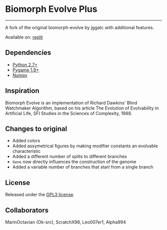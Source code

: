 # Biomorph Evolve Plus
---
A fork of the original biomorph-evolve by jggatc with additional features.

Available on: [replit](https://replit.com/@Grigory9898/biomorph-evolve-fork?v=1)

## Dependencies
* [Python 2.7+](https://www.python.org/)
* [Pygame 1.9+](https://www.pygame.org/)
* [Numpy](https://numpy.org/)

## Inspiration
Biomorph Evolve is an implementation of Richard Dawkins' Blind Watchmaker Algorithm, based on his article The Evolution of Evolvability in Artificial Life, SFI Studies in the Sciences of Complexity, 1988.

## Changes to original
* Added colors
* Added assymetrical figures by making modifier constants an evolvable characteristic
* Added a different number of splits to different branches
* `Gene` now directly influences the construction of the genome
* Added a variable number of branches that start from a single branch

## License
Released under the [GPL3 license](http://www.gnu.org/licenses/gpl.html).

## Collaborators
MarinOctavian (Ok-src), ScratchX98, Leo007er1, Alpha994
